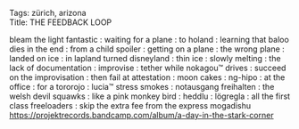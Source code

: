 Tags: zürich, arizona  
Title: THE FEEDBACK LOOP  
  
bleam the light fantastic : waiting for a plane : to holand : learning that baloo dies in the end : from a child spoiler : getting on a plane : the wrong plane : landed on ice : in lapland turned disneyland : thin ice : slowly melting : the lack of documentation : improvise : tether while nokagou™ drives : succeed on the improvisation : then fail at attestation : moon cakes : ng-hipo : at the office : for a tororojo : lucia™ stress smokes : notausgang freihalten : the welsh devil squawks : like a pink monkey bird : heddlu : lögregla : all the first class freeloaders : skip the extra fee from the express mogadishu  
<https://projektrecords.bandcamp.com/album/a-day-in-the-stark-corner>  
